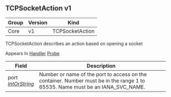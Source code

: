 ## TCPSocketAction v1

Group        | Version     | Kind
------------ | ---------- | -----------
Core | v1 | TCPSocketAction



TCPSocketAction describes an action based on opening a socket

<aside class="notice">
Appears In  <a href="#handler-v1">Handler</a>  <a href="#probe-v1">Probe</a> </aside>

Field        | Description
------------ | -----------
port <br /> *[IntOrString](#intorstring-intstr)*  | Number or name of the port to access on the container. Number must be in the range 1 to 65535. Name must be an IANA_SVC_NAME.


